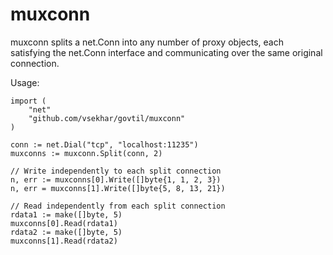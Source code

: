 muxconn
=======

muxconn splits a net.Conn into any number of proxy objects, each satisfying
the net.Conn interface and communicating over the same original connection.

Usage:

	import (
		"net"
		"github.com/vsekhar/govtil/muxconn"
	)
	
	conn := net.Dial("tcp", "localhost:11235")
	muxconns := muxconn.Split(conn, 2)
	
	// Write independently to each split connection
	n, err := muxconns[0].Write([]byte{1, 1, 2, 3})
	n, err = muxconns[1].Write([]byte{5, 8, 13, 21})
	
	// Read independently from each split connection
	rdata1 := make([]byte, 5) 
	muxconns[0].Read(rdata1)
	rdata2 := make([]byte, 5)
	muxconns[1].Read(rdata2)

